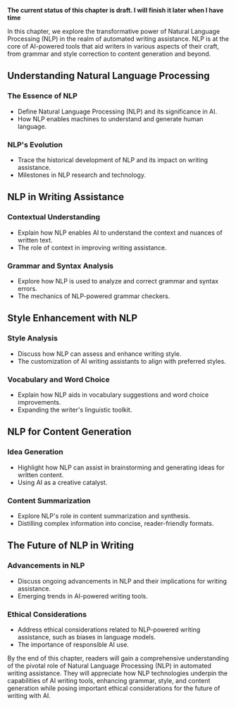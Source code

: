 **The current status of this chapter is draft. I will finish it later when I have time**

In this chapter, we explore the transformative power of Natural Language Processing (NLP) in the realm of automated writing assistance. NLP is at the core of AI-powered tools that aid writers in various aspects of their craft, from grammar and style correction to content generation and beyond.

Understanding Natural Language Processing
-----------------------------------------

### The Essence of NLP

* Define Natural Language Processing (NLP) and its significance in AI.
* How NLP enables machines to understand and generate human language.

### NLP's Evolution

* Trace the historical development of NLP and its impact on writing assistance.
* Milestones in NLP research and technology.

NLP in Writing Assistance
-------------------------

### Contextual Understanding

* Explain how NLP enables AI to understand the context and nuances of written text.
* The role of context in improving writing assistance.

### Grammar and Syntax Analysis

* Explore how NLP is used to analyze and correct grammar and syntax errors.
* The mechanics of NLP-powered grammar checkers.

Style Enhancement with NLP
--------------------------

### Style Analysis

* Discuss how NLP can assess and enhance writing style.
* The customization of AI writing assistants to align with preferred styles.

### Vocabulary and Word Choice

* Explain how NLP aids in vocabulary suggestions and word choice improvements.
* Expanding the writer's linguistic toolkit.

NLP for Content Generation
--------------------------

### Idea Generation

* Highlight how NLP can assist in brainstorming and generating ideas for written content.
* Using AI as a creative catalyst.

### Content Summarization

* Explore NLP's role in content summarization and synthesis.
* Distilling complex information into concise, reader-friendly formats.

The Future of NLP in Writing
----------------------------

### Advancements in NLP

* Discuss ongoing advancements in NLP and their implications for writing assistance.
* Emerging trends in AI-powered writing tools.

### Ethical Considerations

* Address ethical considerations related to NLP-powered writing assistance, such as biases in language models.
* The importance of responsible AI use.

By the end of this chapter, readers will gain a comprehensive understanding of the pivotal role of Natural Language Processing (NLP) in automated writing assistance. They will appreciate how NLP technologies underpin the capabilities of AI writing tools, enhancing grammar, style, and content generation while posing important ethical considerations for the future of writing with AI.
